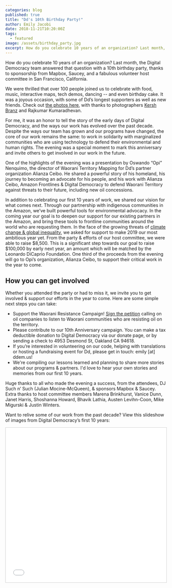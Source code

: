 ```yaml
---
categories: blog
published: true
title: "Dd's 10th Birthday Party!"
author: Emily Jacobi
date: 2018-11-21T10:20:00Z
tags:
  - featured
image: /assets/birthday_party.jpg
excerpt: How do you celebrate 10 years of an organization? Last month, the Digital Democracy team answered that question with a 10th birthday party, thanks to sponsorship from Mapbox, Saucey, and a fabulous volunteer host committee in San Francisco, California.
---
```


How do you celebrate 10 years of an organization? Last month, the Digital
Democracy team answered that question with a 10th birthday party, thanks to
sponsorship from Mapbox, Saucey, and a fabulous volunteer host committee in San
Francisco, California.

We were thrilled that over 100 people joined us to celebrate with food, music,
interactive maps, tech demos, dancing -- and even birthday cake. It was
a joyous occasion, with some of Dd’s longest supporters as well as new friends.
Check out [the photos
here](https://www.flickr.com/photos/mapbox/sets/72157674065596127/page1), with
thanks to photographers [Kersh Branz](http://www.kershbranz.com/) and Rajkumar
Kumaradhevan.

For me, it was an honor to tell the story of the early days of Digital
Democracy, and the ways our work has evolved over the past decade. Despite the
ways our team has grown and our programs have changed, the core of our work
remains the same: to work in solidarity with marginalized communities who are
using technology to defend their environmental and human rights. The evening
was a special moment to mark this anniversary and invite others to get involved
in our work in the future. 

One of the highlights of the evening was a presentation by Oswando “Opi”
Nenquimo, the director of Waorani Territory Mapping for Dd’s partner
organization Alianza Ceibo. He shared a powerful story of his homeland, his
journey to becoming an advocate for his people, and his work with Alianza
Ceibo, Amazon Frontlines & Digital Democracy to defend Waorani Territory
against threats to their future, including new oil concessions. 

In addition to celebrating our first 10 years of work, we shared our vision for
what comes next. Through our partnership with indigenous communities in the
Amazon, we’ve built powerful tools for environmental advocacy. In the coming
year our goal is to deepen our support for our existing partners in the Amazon,
and bring these tools to frontline communities around the world who are
requesting them.  In the face of the growing threats of [climate change & global
inequality](http://news.trust.org/item/20180907102724-tb2fv/), we asked for support to make 2019 our most ambitious year yet. From
the party & efforts of our host committee, we were able to raise $8,500. This
is a significant step towards our goal to raise $100,000 by early next year, an
amount which will be matched by the Leonardo DiCaprio Foundation. One third of
the proceeds from the evening will go to Opi’s organization, Alianza Ceibo, to
support their critical work in the year to come.
 

How you can get involved
------------------------

Whether you attended the party or had to miss it, we invite you to get involved & support our efforts in the year to come. Here are some simple next steps you can take:

* Support the Waorani Resistance Campaign! [Sign the petition](https://waoresist.amazonfrontlines.org/action/) calling on oil companies to listen to Waorani communities who are resisting oil on the territory. 
* Please contribute to our 10th Anniversary campaign. You can make a tax deductible donation to Digital Democracy via our donate page, or by sending a check to 4953 Desmond St, Oakland CA 94618. 
* If you’re interested in volunteering on our code, helping with translations or hosting a fundraising event for Dd, please get in touch: emily [at] ddem.us!
* We're compiling our lessons learned and planning to share more stories about our programs & partners. I'd love to hear your own stories and memories from our first 10 years.

Huge thanks to all who made the evening a success, from the attendees, DJ Such
n’ Such (Julian Mocine-McQueen), & sponsors Mapbox & Saucey. Extra thanks to
host committee members Marena Brinkhurst, Vanice Dunn, Janet Harris, Shoshanna
Howard, Bhavik Lathia, Austen Levihn-Coon, Mike Migurski & Justin Winters.

Want to relive some of our work from the past decade? View this slideshow of images from Digital Democracy’s first 10 years:

<iframe src="//www.slideshare.net/slideshow/embed_code/key/cez68bNNyma8ra"; width="595" height="485" frameborder="0" marginwidth="0" marginheight="0" scrolling="no" style="border:1px solid #CCC; border-width:1px; margin-bottom:5px; max-width: 100%;" allowfullscreen> </iframe> 



